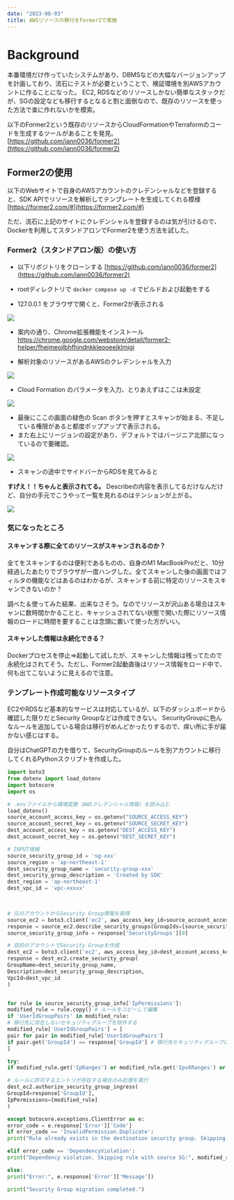 ```yaml
---
date: "2023-08-03"
title: AWSリソースの移行をFormer2で実施
---
```


# Background
本番環境だけ作っていたシステムがあり、DBMSなどの大幅なバージョンアップを計画しており、流石にテストが必要ということで、検証環境を別AWSアカウントに作ることになった。
EC2, RDSなどのリソースしかない簡単なスタックだが、SGの設定なども移行するとなると割と面倒なので、既存のリソースを使った方法で楽に作れないかを模索。

以下のFormer2という既存のリソースからCloudFormationやTerraformのコードを生成するツールがあることを発見。
[https://github.com/iann0036/former2](https://github.com/iann0036/former2)

## Former2の使用
以下のWebサイトで自身のAWSアカウントのクレデンシャルなどを登録すると、SDK APIでリソースを解析してテンプレートを生成してくれる模様
[https://former2.com/#](https://former2.com/#)

ただ、流石に上記のサイトにクレデンシャルを登録するのは気が引けるので、Dockerを利用してスタンドアロンでFormer2を使う方法を試した。

### Former2（スタンドアロン版）の使い方

- 以下リポジトリをクローンする
[https://github.com/iann0036/former2](https://github.com/iann0036/former2)

- rootディレクトリで `docker compose up -d` でビルドおよび起動をする

- 127.0.0.1 をブラウザで開くと、Former2が表示される

![](Pasted%20image%2020230803183023.png)

- 案内の通り、Chrome拡張機能をインストール
https://chrome.google.com/webstore/detail/former2-helper/fhejmeojlbhfhjndnkkleooeejklmigi

- 解析対象のリソースがあるAWSのクレデンシャルを入力

![](Pasted%20image%2020230803184247.png)

- Cloud Formation のパラメータを入力、とりあえずはここは未設定

![](Pasted%20image%2020230803184418.png)

- 最後にここの画面の緑色の Scan ボタンを押すとスキャンが始まる、不足している権限があると都度ポップアップで表示される。
- また右上にリージョンの設定があり、デフォルトではバージニア北部になっているので要確認。

![](Pasted%20image%2020230803184741.png)

- スキャンの途中でサイドバーからRDSを見てみると

**すげえ！！ちゃんと表示されてる。**
Describeの内容を表示してるだけなんだけど、自分の手元でこうやって一覧を見れるのはテンションが上がる。

![](Pasted%20image%2020230803185550.png)

### 気になったところ

#### スキャンする際に全てのリソースがスキャンされるのか？
全てをスキャンするのは便利であるものの、自身のM1 MacBookProだと、10分経過したあたりでブラウザが一度ハングした。全てスキャンした後の画面ではフィルタの機能などはあるのはわかるが、スキャンする前に特定のリソースをスキャンできないのか？

調べた＆使ってみた結果、出来なさそう。なのでリソースが沢山ある場合はスキャンに数時間かかることと、キャッシュされてない状態で開いた際にリソース情報のロードに時間を要することは念頭に置いて使った方がいい。

#### スキャンした情報は永続化できる？
Dockerプロセスを停止=>起動して試したが、スキャンした情報は残ってたので永続化はされてそう。ただし、Former2起動直後はリソース情報をロード中で、何も出てこないように見えるので注意。

### テンプレート作成可能なリソースタイプ
EC2やRDSなど基本的なサービスは対応しているが、以下のダッシュボードから確認した限りだとSecurity Groupなどは作成できない。
SecurityGroupに色んなルールを追加している場合は移行がめんどかったりするので、痒い所に手が届かない感じはする。

自分はChatGPTの力を借りて、SecurityGroupのルールを別アカウントに移行してくれるPythonスクリプトを作成した。

```python:migrateSG.py
import boto3
from dotenv import load_dotenv
import botocore
import os

# .envファイルから環境変数（AWSクレデンシャル情報）を読み込む
load_dotenv()
source_account_access_key = os.getenv("SOURCE_ACCESS_KEY")
source_account_secret_key = os.getenv("SOURCE_SECRET_KEY")
dest_account_access_key = os.getenv("DEST_ACCESS_KEY")
dest_account_secret_key = os.getenv("DEST_SECRET_KEY")

# INPUT情報
source_security_group_id = 'sg-xxx'
source_region = 'ap-northeast-1'
dest_security_group_name = 'security-group-xxx'
dest_security_group_description = 'Created by SDK'
dest_region = 'ap-northeast-1'
dest_vpc_id = 'vpc-xxxxx'

  

# 元のアカウントからSecurity Group情報を取得
source_ec2 = boto3.client('ec2', aws_access_key_id=source_account_access_key, aws_secret_access_key=source_account_secret_key, region_name=source_region)
response = source_ec2.describe_security_groups(GroupIds=[source_security_group_id])
source_security_group_info = response['SecurityGroups'][0]

# 目的のアカウントでSecurity Groupを作成
dest_ec2 = boto3.client('ec2', aws_access_key_id=dest_account_access_key, aws_secret_access_key=dest_account_secret_key, region_name=dest_region)
response = dest_ec2.create_security_group(
GroupName=dest_security_group_name,
Description=dest_security_group_description,
VpcId=dest_vpc_id
)


for rule in source_security_group_info['IpPermissions']:
modified_rule = rule.copy() # ルールをコピーして編集
if 'UserIdGroupPairs' in modified_rule:
# 移行先に存在しないセキュリティグループを除外する
modified_rule['UserIdGroupPairs'] = [
pair for pair in modified_rule['UserIdGroupPairs']
if pair.get('GroupId') == response['GroupId'] # 移行先セキュリティグループに対するルールのみ残す
]

try:
if modified_rule.get('IpRanges') or modified_rule.get('Ipv6Ranges') or modified_rule.get('UserIdGroupPairs'):

# ルールに許可するエントリが存在する場合のみ処理を実行
dest_ec2.authorize_security_group_ingress(
GroupId=response['GroupId'],
IpPermissions=[modified_rule]
)

except botocore.exceptions.ClientError as e:
error_code = e.response['Error']['Code']
if error_code == 'InvalidPermission.Duplicate':
print("Rule already exists in the destination security group. Skipping.")

elif error_code == 'DependencyViolation':
print("Dependency violation. Skipping rule with source SG:", modified_rule.get('UserIdGroupPairs'))

else:
print("Error:", e.response['Error']['Message'])

print("Security Group migration completed.")
```